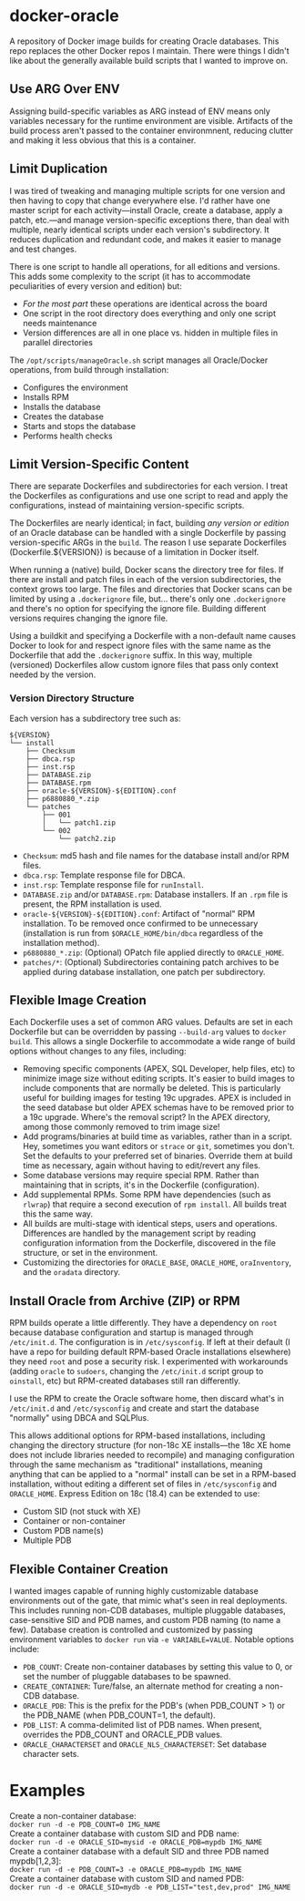 # docker-oracle
A repository of Docker image builds for creating Oracle databases. This repo replaces the other Docker repos I maintain. There were things I didn't like about the generally available build scripts that I wanted to improve on.
## Use ARG Over ENV
Assigning build-specific variables as ARG instead of ENV means only variables necessary for the runtime environment are visible. Artifacts of the build process aren't passed to the container environmnent, reducing clutter and making it less obvious that this is a container.
## Limit Duplication
I was tired of tweaking and managing multiple scripts for one version and then having to copy that change everywhere else. I'd rather have one master script for each activity—install Oracle, create a database, apply a patch, etc.—and manage version-specific exceptions there, than deal with multiple, nearly identical scripts under each version's subdirectory. It reduces duplication and redundant code, and makes it easier to manage and test changes.  

There is one script to handle all operations, for all editions and versions. This adds some complexity to the script (it has to accommodate peculiarities of every version and edition) but:
- _For the most part_ these operations are identical across the board
- One script in the root directory does everything and only one script needs maintenance
- Version differences are all in one place vs. hidden in multiple files in parallel directories

The `/opt/scripts/manageOracle.sh` script manages all Oracle/Docker operations, from build through installation:
- Configures the environment
- Installs RPM
- Installs the database
- Creates the database
- Starts and stops the database
- Performs health checks
## Limit Version-Specific Content
There are separate Dockerfiles and subdirectories for each version. I treat the Dockerfiles as configurations and use one script to read and apply the configurations, instead of maintaining version-specific scripts.  

The Dockerfiles are nearly identical; in fact, building _any version or edition_ of an Oracle database can be handled with a single Dockerfile by passing version-specific ARGs in the `build`. The reason I use separate Dockerfiles (Dockerfile.${VERSION}) is because of a limitation in Docker itself.  

When running a (native) build, Docker scans the directory tree for files. If there are install and patch files in each of the version subdirectories, the context grows too large. The files and directories that Docker scans can be limited by using a `.dockerignore` file, but... there's only one `.dockerignore` and there's no option for specifying the ignore file. Building different versions requires changing the ignore file.  

Using a buildkit and specifying a Dockerfile with a non-default name causes Docker to look for and respect ignore files with the same name as the Dockerfile that add the `.dockerignore` suffix. In this way, multiple (versioned) Dockerfiles allow custom ignore files that pass only context needed by the version.  
### Version Directory Structure
Each version has a subdirectory tree such as:  
```
${VERSION}
└── install
    ├── Checksum
    ├── dbca.rsp
    ├── inst.rsp
    ├── DATABASE.zip
    ├── DATABASE.rpm
    ├── oracle-${VERSION}-${EDITION}.conf
    ├── p6880880_*.zip
    └── patches
        ├── 001
        │   └── patch1.zip
        └── 002
            └── patch2.zip
```
- `Checksum`: md5 hash and file names for the database install and/or RPM files.
- `dbca.rsp`: Template response file for DBCA.
- `inst.rsp`: Template response file for `runInstall`.
- `DATABASE.zip` and/or `DATABASE.rpm`: Database installers. If an `.rpm` file is present, the RPM installation is used.
- `oracle-${VERSION}-${EDITION}.conf`: Artifact of "normal" RPM installation. To be removed once confirmed to be unnecessary (installation is run from `$ORACLE_HOME/bin/dbca` regardless of the installation method).
- `p6880880_*.zip`: (Optional) OPatch file applied directly to `ORACLE_HOME`.
- `patches/*`: (Optional) Subdirectories containing patch archives to be applied during database installation, one patch per subdirectory.
## Flexible Image Creation
Each Dockerfile uses a set of common ARG values. Defaults are set in each Dockerfile but can be overridden by passing `--build-arg` values to `docker build`. This allows a single Dockerfile to accommodate a wide range of build options without changes to any files, including:
- Removing specific components (APEX, SQL Developer, help files, etc) to minimize image size without editing scripts. It's easier to build images to include components that are normally be deleted. This is particularly useful for building images for testing 19c upgrades. APEX is included in the seed database but older APEX schemas have to be removed prior to a 19c upgrade. Where's the removal script? In the APEX directory, among those commonly removed to trim image size!
- Add programs/binaries at build time as variables, rather than in a script. Hey, sometimes you want editors or `strace` or `git`, sometimes you don't. Set the defaults to your preferred set of binaries. Override them at build time as necessary, again without having to edit/revert any files.
- Some database versions may require special RPM. Rather than maintaining that in scripts, it's in the Dockerfile (configuration).
- Add supplemental RPMs. Some RPM have dependencies (such as `rlwrap`) that require a second execution of `rpm install`. All builds treat this the same way.
- All builds are multi-stage with identical steps, users and operations. Differences are handled by the management script by reading configuration information from the Dockerfile, discovered in the file structure, or set in the environment.
- Customizing the directories for `ORACLE_BASE`, `ORACLE_HOME`, `oraInventory`, and the `oradata` directory.
## Install Oracle from Archive (ZIP) or RPM
RPM builds operate a little differently. They have a dependency on `root` because database configuration and startup is managed through `/etc/init.d`. The configuration is in `/etc/sysconfig`. If left at their default (I have a repo for building default RPM-based Oracle installations elsewhere) they need `root` and pose a security risk. I experimented with workarounds (adding `oracle` to `sudoers`, changing the `/etc/init.d` script group to `oinstall`, etc) but RPM-created databases still ran differently.   

I use the RPM to create the Oracle software home, then discard what's in `/etc/init.d` and `/etc/sysconfig` and create and start the database "normally" using DBCA and SQLPlus.  

This allows additional options for RPM-based installations, including changing the directory structure (for non-18c XE installs—the 18c XE home does not include libraries needed to recompile) and managing configuration through the same mechanism as "traditional" installations, meaning anything that can be applied to a "normal" install can be set in a RPM-based installation, without editing a different set of files in `/etc/sysconfig` and `ORACLE_HOME`. Express Edition on 18c (18.4) can be extended to use:
- Custom SID (not stuck with XE)
- Container or non-container
- Custom PDB name(s)
- Multiple PDB
## Flexible Container Creation
I wanted images capable of running highly customizable database environments out of the gate, that mimic what's seen in real deployments. This includes running non-CDB databases, multiple pluggable databases, case-sensitive SID and PDB names, and custom PDB naming (to name a few). Database creation is controlled and customized by passing environment variables to `docker run` via `-e VARIABLE=VALUE`. Notable options include:
- `PDB_COUNT`: Create non-container databases by setting this value to 0, or set the number of pluggable databases to be spawned.
- `CREATE_CONTAINER`: Ture/false, an alternate method for creating a non-CDB database.
- `ORACLE_PDB`: This is the prefix for the PDB's (when PDB_COUNT > 1) or the PDB_NAME (when PDB_COUNT=1, the default).
- `PDB_LIST`: A comma-delimited list of PDB names. When present, overrides the PDB_COUNT and ORACLE_PDB values.
- `ORACLE_CHARACTERSET` and `ORACLE_NLS_CHARACTERSET`: Set database character sets.
# Examples
Create a non-container database:  
`docker run -d -e PDB_COUNT=0 IMG_NAME`  
Create a container database with custom SID and PDB name:  
`docker run -d -e ORACLE_SID=mysid -e ORACLE_PDB=mypdb IMG_NAME`  
Create a container database with a default SID and three PDB named mypdb[1,2,3]:  
`docker run -d -e PDB_COUNT=3 -e ORACLE_PDB=mypdb IMG_NAME`  
Create a container database with custom SID and named PDB:  
`docker run -d -e ORACLE_SID=mydb -e PDB_LIST="test,dev,prod" IMG_NAME`  
